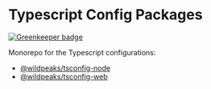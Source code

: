 # Typescript Config Packages

[![Greenkeeper badge](https://badges.greenkeeper.io/wildpeaks/packages-typescript-config.svg)](https://greenkeeper.io/)

Monorepo for the Typescript configurations:
 - [@wildpeaks/tsconfig-node](packages/tsconfig-node/README.md)
 - [@wildpeaks/tsconfig-web](packages/tsconfig-web/README.md)
